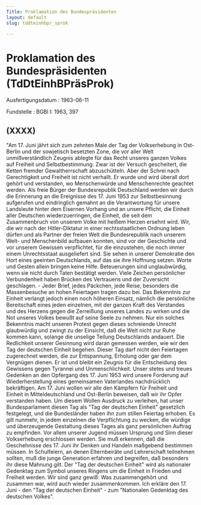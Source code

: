```yaml
---
Title: Proklamation des Bundespräsidenten
layout: default
slug: tddteinhbpr_sprok

---
```


# Proklamation des Bundespräsidenten (TdDtEinhBPräsProk)

Ausfertigungsdatum
:   1963-06-11

Fundstelle
:   BGBl I: 1963, 397



## (XXXX)

"Am 17. Juni jährt sich zum zehnten Male der Tag der Volkserhebung in
Ost-Berlin und der sowjetisch besetzten Zone, die vor aller Welt
unmißverständlich Zeugnis ablegte für das Recht unseres ganzen Volkes
auf Freiheit und Selbstbestimmung. Zwar ist der Versuch gescheitert,
die Ketten fremder Gewaltherrschaft abzuschütteln. Aber der Schrei
nach Gerechtigkeit und Freiheit ist nicht verhallt. Er wurde und wird
überall dort gehört und verstanden, wo Menschenwürde und
Menschenrechte geachtet werden.
Als freie Bürger der Bundesrepublik Deutschland werden wir durch die
Erinnerung an die Ereignisse des 17. Juni 1953 zur Selbstbesinnung
aufgerufen und eindringlich gemahnt an die Verantwortung für unsere
Landsleute hinter dem Eisernen Vorhang und an unsere Pflicht, die
Einheit aller Deutschen wiederzuerringen, die Einheit, die seit dem
Zusammenbruch von unserem Volke mit heißem Herzen ersehnt wird.
Wir, die wir nach der Hitler-Diktatur in einer rechtsstaatlichen
Ordnung leben dürfen und als Partner der freien Welt die
Bundesrepublik nach unserem Welt- und Menschenbild aufbauen konnten,
sind vor der Geschichte und vor unserem Gewissen verpflichtet, für die
einzustehen, die noch immer einem Unrechtsstaat ausgeliefert sind. Sie
sehen in unserer Demokratie den Hort eines geeinten Deutschlands, auf
das sie ihre Hoffnung setzen. Worte und Gesten allein bringen keine
Hilfe. Beteuerungen sind unglaubwürdig, wenn sie nicht durch Taten
bestätigt werden. Viele Zeichen persönlicher Verbundenheit haben
Brücken des Vertrauens und der Zuversicht geschlagen. - Jeder Brief,
jedes Päckchen, jede Reise, besonders die Massenbesuche an hohen
Feiertagen tragen dazu bei. Das Bekenntnis zur Einheit verlangt jedoch
einen noch höheren Einsatz, nämlich die persönliche Bereitschaft eines
jeden einzelnen, mit der ganzen Kraft des Verstandes und des Herzens
gegen die Zerreißung unseres Landes zu wirken und die Not unseres
Volkes bewußt auf seine Seele zu nehmen.
Nur ein solches Bekenntnis macht unseren Protest gegen dieses
schreiende Unrecht glaubwürdig und zwingt zu der Einsicht, daß die
Welt nicht zur Ruhe kommen kann, solange die unselige Teilung
Deutschlands andauert. Die Redlichkeit unserer Gesinnung wird daran
gemessen werden, wie wir den Tag der deutschen Einheit begehen. Dieser
Tag darf nicht den Feiertagen zugerechnet werden, die zur Entspannung,
Erholung oder gar dem Vergnügen dienen. Er ist und bleibt ein Zeugnis
für die Entscheidung des Gewissens gegen Tyrannei und
Unmenschlichkeit. Unser stetes und treues Gedenken an den Opfergang
des 17. Juni 1953 wird unsere Forderung auf Wiederherstellung eines
gemeinsamen Vaterlandes nachdrücklich bekräftigen.
Am 17. Juni wollen wir alle den Kämpfern für Freiheit und Einheit in
Mitteldeutschland und Ost-Berlin beweisen, daß wir ihr Opfer
verstanden haben.
Um diesem Wollen Ausdruck zu verleihen, hat unser Bundesparlament
diesen Tag als "Tag der deutschen Einheit" gesetzlich festgelegt, und
die Bundesländer haben ihn zum stillen Feiertag erhoben. Es gilt
nunmehr, in jedem einzelnen die Verpflichtung zu wecken, die würdige
und überzeugende Gestaltung dieses Tages als ganz persönlichen Auftrag
zu empfinden. Vor allem unserer Jugend müssen Ursprung und Sinn dieser
Volkserhebung erschlossen werden. Sie muß erkennen, daß die
Geschehnisse des 17. Juni ihr Denken und Handeln maßgebend bestimmen
müssen. In Schulfeiern, an denen Elternbeiräte und Lehrerschaft
teilnehmen sollten, muß die junge Generation erfahren und begreifen,
daß besonders ihr diese Mahnung gilt.
Der "Tag der deutschen Einheit" wird als nationaler Gedenktag zum
Symbol unseres Ringens um die Einheit in Frieden und Freiheit werden.
Wir sind ganz gewiß: Was zusammengehört und zusammen war, wird auch
wieder zusammenkommen.
Ich erkläre den 17. Juni - den "Tag der deutschen Einheit" - zum
"Nationalen Gedenktag des deutschen Volkes".


